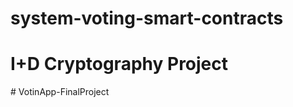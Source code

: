 # system-voting-smart-contracts

# I+D Cryptography Project
#   V o t i n A p p - F i n a l P r o j e c t  
 
